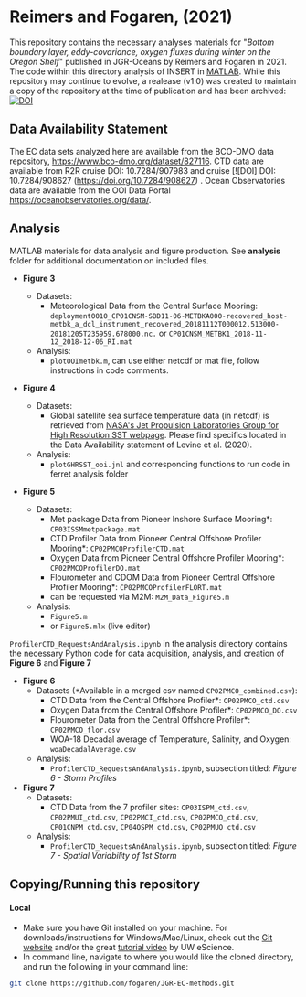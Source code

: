 # Reimers and Fogaren, (2021)

This repository contains the necessary analyses materials for "*Bottom boundary layer, eddy-covariance, oxygen fluxes during winter on the Oregon Shelf*" published in JGR-Oceans by Reimers and Fogaren in 2021. The code within this directory analysis of INSERT in [MATLAB](https://www.mathworks.com/products/matlab.html). While this repository may continue to evolve, a realease (v1.0) was created to maintain a copy of the repository at the time of publication and has been archived: [![DOI](https://zenodo.org/badge/DOI/10.5281/zenodo.4150102.svg)](https://doi.org/10.5281/zenodo.4150102)

## Data Availability Statement
The EC data sets analyzed here are available from the BCO-DMO data repository, <https://www.bco-dmo.org/dataset/827116>.  CTD data are available from R2R cruise DOI: 10.7284/907983 and cruise [![DOI] DOI: 10.7284/908627 (https://doi.org/10.7284/908627) . Ocean Observatories data are available from the OOI Data Portal https://oceanobservatories.org/data/.

## Analysis
MATLAB materials for data analysis and figure production. See **analysis** folder for additional documentation on included files.

- **Figure 3**
  - Datasets:
    - Meteorological Data from the Central Surface Mooring: `deployment0010_CP01CNSM-SBD11-06-METBKA000-recovered_host-metbk_a_dcl_instrument_recovered_20181112T000012.513000-20181205T235959.678000.nc.` or `CP01CNSM_METBK1_2018-11-12_2018-12-06_RI.mat`  
  - Analysis:
      - `plotOOImetbk.m`, can use either netcdf or mat file, follow instructions in code comments.

- **Figure 4**  
  - Datasets:
    - Global satellite sea surface temperature data (in netcdf) is retrieved from [NASA's Jet Propulsion Laboratories Group for High Resolution SST webpage](https://podaac.jpl.nasa.gov/dataset/MUR-JPL-L4-GLOB-v4.1). Please find specifics located in the Data Availability statement of Levine et al. (2020).  
  - Analysis:
      - `plotGHRSST_ooi.jnl` and corresponding functions to run code in ferret analysis folder

- **Figure 5**
  - Datasets:
    - Met package Data from Pioneer Inshore Surface Mooring*: `CP03ISSMmetpackage.mat`
    - CTD Profiler Data from Pioneer Central Offshore Profiler Mooring*: `CP02PMCOProfilerCTD.mat`
    - Oxygen Data from Pioneer Central Offshore Profiler Mooring*: `CP02PMCOProfilerDO.mat`
    - Flourometer and CDOM Data from Pioneer Central Offshore Profiler Mooring*: `CP02PMCOProfilerFLORT.mat`
    - can be requested via M2M: `M2M_Data_Figure5.m`
  - Analysis:
    - `Figure5.m`
    - or `Figure5.mlx` (live editor)

`ProfilerCTD_RequestsAndAnalysis.ipynb` in the analysis directory contains the necessary Python code for data acquisition, analysis, and creation of **Figure 6** and **Figure 7**
- **Figure 6**
  - Datasets (*Available in a merged csv named `CP02PMCO_combined.csv`):
    - CTD Data from the Central Offshore Profiler*: `CP02PMCO_ctd.csv`
    - Oxygen Data from the Central Offshore Profiler*: `CP02PMCO_DO.csv`
    - Flourometer Data from the Central Offshore Profiler*: `CP02PMCO_flor.csv`
    - WOA-18 Decadal average of Temperature, Salinity, and Oxygen: `woaDecadalAverage.csv`
   - Analysis:
      - `ProfilerCTD_RequestsAndAnalysis.ipynb`, subsection titled: *Figure 6 - Storm Profiles*
- **Figure 7**
  - Datasets:
    - CTD Data from the 7 profiler sites: `CP03ISPM_ctd.csv`, `CP02PMUI_ctd.csv`, `CP02PMCI_ctd.csv`, `CP02PMCO_ctd.csv`, `CP01CNPM_ctd.csv`, `CP04OSPM_ctd.csv`, `CP02PMUO_ctd.csv`
   - Analysis:
      - `ProfilerCTD_RequestsAndAnalysis.ipynb`, subsection titled: *Figure 7 - Spatial Variability of 1st Storm*

## Copying/Running this repository
#### Local
- Make sure you have Git installed on your machine. For downloads/instructions for Windows/Mac/Linux, check out the [Git website](https://git-scm.com/) and/or the great [tutorial video](https://www.youtube.com/watch?v=wyiiTHVEF8k&feature=youtu.be) by UW eScience.
- In command line, navigate to where you would like the cloned directory, and run the following in your command line:
```bash
git clone https://github.com/fogaren/JGR-EC-methods.git
```
